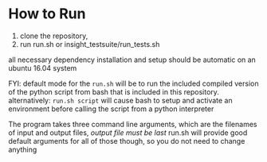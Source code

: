# How to Run
1. clone the repository, 
2. run run.sh or insight_testsuite/run_tests.sh

all necessary dependency installation and setup should be automatic on an ubuntu 16.04 system


FYI:
default mode for the `run.sh` will be to run the included compiled version of the python script from bash that is included in this repository.
alternatively: `run.sh script` will cause bash to setup and activate an environment before calling the script from a python interpreter

The program takes three command line arguments, which are the filenames of input and output files, *output file must be last*
run.sh will provide good default arguments for all of those though, so you do not need to change anything
